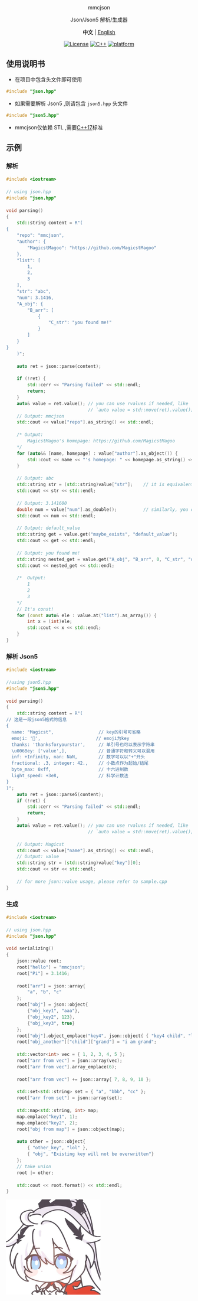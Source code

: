 <div align="center">
mmcjson

Json/Json5 解析/生成器

**中文** | [English](./README_EN.md)

[![License](https://img.shields.io/github/license/MagicstMagoo/mmcjson?style=flat-square)](https://mit-license.org/)
[![C++](https://img.shields.io/badge/C++-17-%2300599C?logo=cplusplus&style=flat-square)](https://en.wikipedia.org/wiki/C++17)
[![platform](https://img.shields.io/badge/platform-Windows%20%7C%20Linux%20%7C%20macOS-blueviolet?style=flat-square)](https://github.com/MagicstMagoo/mmcjson)

</div>


## 使用说明书

- 在项目中包含头文件即可使用

 ```cpp
 #include "json.hpp"
 ```
  
- 如果需要解析 Json5 ,则请包含 `json5.hpp` 头文件

```cpp
#include "json5.hpp"
```

- mmcjson仅依赖 STL ,需要[C++17](https://en.wikipedia.org/wiki/C++17)标准

## 示例

### 解析

```cpp
#include <iostream>

// using json.hpp
#include "json.hpp"

void parsing()
{
    std::string content = R"(
{
    "repo": "mmcjson",
    "author": {
        "MagicstMagoo": "https://github.com/MagicstMagoo"
    },
    "list": [
        1,
        2,
        3
    ],
    "str": "abc",
    "num": 3.1416,
    "A_obj": {
        "B_arr": [
            {
                "C_str": "you found me!"
            }
        ]
    }
}
    )";

    auto ret = json::parse(content);

    if (!ret) {
        std::cerr << "Parsing failed" << std::endl;
        return;
    }
    auto& value = ret.value(); // you can use rvalues if needed, like
                               // `auto value = std::move(ret).value();`
    // Output: mmcjson
    std::cout << value["repo"].as_string() << std::endl;

    /* Output:
        MagicstMagoo's homepage: https://github.com/MagicstMagoo
    */
    for (auto&& [name, homepage] : value["author"].as_object()) {
        std::cout << name << "'s homepage: " << homepage.as_string() << std::endl;
    }

    // Output: abc
    std::string str = (std::string)value["str"];    // it is equivalent to `value["str"].as_string()`
    std::cout << str << std::endl;

    // Output: 3.141600
    double num = value["num"].as_double();          // similarly, you can use `(double)value["num"]`
    std::cout << num << std::endl;

    // Output: default_value
    std::string get = value.get("maybe_exists", "default_value");
    std::cout << get << std::endl;

    // Output: you found me!
    std::string nested_get = value.get("A_obj", "B_arr", 0, "C_str", "default_value");
    std::cout << nested_get << std::endl;

    /*  Output:
        1
        2
        3
    */
    // It's const!
    for (const auto& ele : value.at("list").as_array()) {
        int x = (int)ele;
        std::cout << x << std::endl;
    }
}
```

### 解析 Json5

```cpp
#include <iostream>

//using json5.hpp
#include "json5.hpp"

void parsing()
{
    std::string content = R"(
// 这是一段json5格式的信息
{
  name: "Magicst",                 // key的引号可省略
  emoji: '🥵',                     // emoji为key
  thanks: 'thanksforyourstar',     // 单引号也可以表示字符串
  \u006Bey: ['value',],            // 普通字符和转义可以混用
  inf: +Infinity, nan: NaN,        // 数字可以以"+"开头
  fractional: .3, integer: 42.,    // 小数点作为起始/结尾
  byte_max: 0xff,                  // 十六进制数
  light_speed: +3e8,               // 科学计数法
}
)";
    auto ret = json::parse5(content);
    if (!ret) {
        std::cerr << "Parsing failed" << std::endl;
        return;
    }
    auto& value = ret.value(); // you can use rvalues if needed, like
                               // `auto value = std::move(ret).value();`

    // Output: Magicst
    std::cout << value["name"].as_string() << std::endl;
    // Output: value
    std::string str = (std::string)value["key"][0];
    std::cout << str << std::endl;

    // for more json::value usage, please refer to sample.cpp
}
```

### 生成

```cpp
#include <iostream>

// using json.hpp
#include "json.hpp"

void serializing()
{
    json::value root;
    root["hello"] = "mmcjson";
    root["Pi"] = 3.1416;

    root["arr"] = json::array{
        "a", "b", "c"
    };
    root["obj"] = json::object{
        {"obj_key1", "aaa"},
        {"obj_key2", 123},
        {"obj_key3", true}
    };
    root["obj"].object_emplace("key4", json::object{ { "key4 child", "lol" } });
    root["obj_another"]["child"]["grand"] = "i am grand";

    std::vector<int> vec = { 1, 2, 3, 4, 5 };
    root["arr from vec"] = json::array(vec);
    root["arr from vec"].array_emplace(6);

    root["arr from vec"] += json::array{ 7, 8, 9, 10 };

    std::set<std::string> set = { "a", "bbb", "cc" };
    root["arr from set"] = json::array(set);

    std::map<std::string, int> map;
    map.emplace("key1", 1);
    map.emplace("key2", 2);
    root["obj from map"] = json::object(map);

    auto other = json::object{
        { "other_key", "lol" },
        { "obj", "Existing key will not be overwritten"}
    };
    // take union
    root |= other;

    std::cout << root.format() << std::endl;
}
```


<img alt="FUN" src="./img/icon.png" width=256 height=258/>